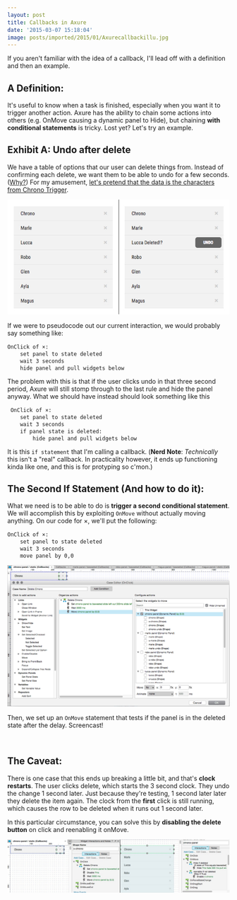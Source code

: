 ```yaml
---
layout: post
title: Callbacks in Axure
date: '2015-03-07 15:18:04'
image: posts/imported/2015/01/Axurecallbackillu.jpg
---
```


If you aren't familiar with the idea of a callback, I'll lead off with a definition and then an example.

## A Definition:
It's useful to know when a task is finished, especially when you want it to trigger another action. Axure has the ability to chain some actions into others (e.g. OnMove causing a dynamic panel to Hide), but chaining **with conditional statements** is tricky. Lost yet? Let's try an example.

## Exhibit A: Undo after delete

We have a table of options that our user can delete things from. Instead of confirming each delete, we want them to be able to undo for a few seconds. ([Why?](http://alistapart.com/article/neveruseawarning)) For my amusement, [let's pretend that the data is the characters from Chrono Trigger](http://wires.glucasroe.com/8AGK1S/#p=callbacks).

![Deleted!](/images/posts/imported/2015/03/baweeted.jpg)

If we were to pseudocode out our current interaction, we would probably say something like:

    OnClick of ×:
        set panel to state deleted
        wait 3 seconds
        hide panel and pull widgets below

 The problem with this is that if the user clicks undo in that three second period, Axure will still stomp through to the last rule and hide the panel anyway. What we should have instead should look something like this

     OnClick of ×:
        set panel to state deleted
        wait 3 seconds
        if panel state is deleted:
            hide panel and pull widgets below

It is this `if statement` that I'm calling a callback. (**Nerd Note**: *Technically* this isn't a "real" callback. In practicality however, it ends up functioning kinda like one, and this is for protyping so c'mon.)

## The Second If Statement (And how to do it):
What we need is to be able to do is **trigger a second conditional statement**. We will accomplish this by exploiting `OnMove` without actually moving anything. On our code for ×, we'll put the following:

    OnClick of ×:
        set panel to state deleted
        wait 3 seconds
        move panel by 0,0

![Interaction Example](/images/posts/imported/2015/03/Screen-Shot-2015-03-05-at-13-46-59-.png)

Then, we set up an `OnMove` statement that tests if the panel is in the deleted state after the delay. Screencast!

<img class="gfyitem" data-id="KlutzyShowyKoalabear" />

## The Caveat:

There is one case that this ends up breaking a little bit, and that's **clock restarts**. The user clicks delete, which starts the 3 second clock. They undo the change 1 second later. Just because they're testing, 1 second later later they delete the item again. The clock from the **first** click is still running, which causes the row to be deleted when it runs out 1 second later.

In this particular circumstance, you can solve this by **disabling the delete button** on click and reenabling it onMove.

![Example of a clock restart edge case](/images/posts/imported/2015/03/chronopanel.jpg)
